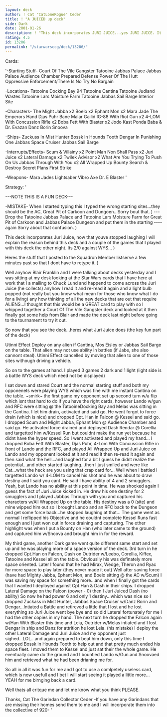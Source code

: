 ```yaml
---
layout: deck
author: ! Cat "CatLoneRogue" Ceder
title: ! "A JUICED up deck"
side: Dark
date: 2001-01-26
description: ! "This deck incorporates JURI JUICE...yes JURI JUICE. It’s A FUN DECK so don’t give me 1 star for a FUN deck please."
rating: 4.5
id: 13206
permalink: "/starwarsccg/deck/13206/"
---
```

Cards: 

'-Starting Stuff-
Court Of The Vile Gangster
Tatooine Jabbas Palace
Jabbas Palace Audience Chamber
Prepared Defense
Power Of The Hutt
Oppressive Enforcement/There Is No Try
No Bargain

-Locations-
Tatooine Docking Bay 94
Tatooine Cantina
Tatooine Judland Wastes
Tatooine Lars Moisture Farm
Tatooine
Jabbas Sail Barge Interior Site

-Characters-
The Might Jabba x2
Boelo x2
Ephant Mon x2
Mara Jade The Emperors Hand
Djas Puhr
Bane Malar
Gailid
IG-88 With Riot Gun x2
4-LOM With Concussion Rifle x2
Boba Fett With Blaster x2
Jodo Kast
Ponda Baba & Dr. Evazan
Danz Borin
Snoova

-Ships-
Zuckuss In Mist Hunter
Bossk In Hounds Tooth
Dengar In Punishing One
Jabbas Space Cruiser
Jabbas Sail Barge

-Interrupts/Effects-
Scum & Villainy x2
Point Man
Non Shall Pass x2
Juri Juice x2
Lateral Damage x2
Twilek Advisor x2
What Are You Trying To Push On Us
Jabbas Through With You x2
All Wrapped Up
Bounty
Search & Destroy
Secret Plans
First Strike

-Weapons-
Mara Jades Lightsaber
Vibro Axe
Dr. E Blaster
'

Strategy: '

---NOTE THIS IS A FUN DECK---

-MISTAKE-
When I started typing this I typed the wrong starting sites...they should be the AC, Great Pit of Carkoon and Dungoen...Sorry bout that. )
--- Drop the Tatooine Jabbas Palace and Tatooine Lars Moisture Farm for Great Pit of Carkoon and Jabbas Palace Dungeon and put them in the starting ---- again Sorry about that confusion. )

This deck incorporates Juri Juice, now that youve stopped laughing I will explain the reason behind this deck and a couple of the games that I played with this deck the other night. Its 2/0 against WYS... )

Heres the stuff that I posted to the Squadron Member listserve a few minutes past so that I dont have to retype it. )

Well anyhow Blair Franklin and I were talking about decks yesterday and I was sitting at my desk looking at the Star Wars cards that I have here at  work that I a mailing to Chuck Lund and happend to come across the Juri Juice (he collects) anyhow I read it and re-read it again and a light bulb popped (not really but you know what mean for those who know what I do for a living) any how thinking of all the new decks that are out that require ALIENS...I thought that this would be a GREAT card to play with so I whipped together a Court Of The Vile Gangster deck and looked at it then finally got some help from Blair and made the deck last night before going to the tournament to try it out.

So now that you see the deck...heres what Juri Juice does (the key fun part of the deck)

Utinni Effect
Deploy on any alien if Cantina, Mos Eisley or Jabbas Sail Barge on the table. That alien may not use ability in battles (if Jabe, she also cannont steal). Utinni Effect cancelled by moving that alien to one of those sites withough driving a vehicle.

So on to the games at hand. I played 3 games 2 dark and 1 light (light side is a battle WYS deck which need not be displayed)

I sat down and stared Court and the normal starting stuff and both my opponenets were playing WYS which was fine with me instant Cantina on the table. ~smirk~ the first game my opponent set up second turn w/a flip which isnt that hard to do if you have the right cards, however Lando w/gun and RFC were sitting @ the TatooineDocking Bay and Melas was sitting in the Cantina. I let him drain, activated and said go. He went forgot to force drain (which is nice) and dropped Cpt. Han in Falcon @ Kessel and said go. I dropped Scum and Might Jabba, Ephant Mon @ Audience Chamber and said go. He activated force drained and deployed Dash Rendar @ Corellia and targetted him w/Kessel Run but couldnt make the run yet because he didnt have the hyper speed. So I went activated and played my hand... I dropped Boba Fett With Blaster, Djas Puhr, 4-Lom With Concussion Rifle in front of Lando and the RFC, and played All Wrapped Up and Juri Juice on Lando and my opponent looked at it and read it then re-read it again and then said what the hell...and laughed for a bit I guess he didnt realize the potential...and other started laughing...then I just smiled and were like Cat...what the heck are you using that crap card for... Well when I battled I targetted Lando w/ 4-LOM to cancel his shot and he was about to draw destiny and I said you cant. He said I have ability of 4 and 2 smugglers. Yeah, but Lando has no ability at this point in time. He was shocked again I guess the fact of Juri Juice kicked in. He drew his one destiny for 2 smugglers and I played Jabbas Through with you and captured his characters w/All Wrapped Up on the table. His destiny was a 0 (site) and mine wipped him out so I brought Lando and an RFC back to the Dungeon and get some force back...he stopped laughing at that... The game went as normal I reflipped his Objective and he couldnt complete Kessel Runs fast enough and I just won out in force draining and capturing. The other highlight was when I put a Bounty on Han (who later came to the ground) and captured him w/Snoova and brought him in for the reward.

My third game, another Dark game went quite different same start and set up and he was playing more of a space version of the deck. 3rd turn in he dropped Cpt.Han on Falcon, Dash on Outrider w/Leebo, Corellia, Kiffex, Tatooine and Kessel all on the table. Obviouslly his was definately more space oriented. Later I found that he had Mirax, Wedge, Theron and Ryac for more space to play later (they never made it out) Well after saving force (have had Mighty Jabba, Ephant Mon, and Boelo sitting @ the AC w/Scum) I was saving my space for something more...and when I finally got the cards that I wanted I deployed against Cpt.Han & Dash in their ships. I dropped Lateral Damage on the Falcon (power - 0) then I Juri Juiced Dash (no ability) So now he had power 6 and only 1 destiny...which was nice so I dropped Zuckass in Mist Hunter, Jabbas Space Cruiser w/Danz Borin and Dengar...Intiated a Battle and retireved a little that I lost and he lost everything so Juri Juice went bye bye and so did Lateral fortunately for me I had the other copies in my hand. The next turn he dropped the Falcon again w/Han With Blaster this time and Leia, Outrider w/Melas intiated and I lost Dengar in ship and Danz for attrition he lost Leia. (his mistake) I deploy the other Lateral Damage and Juri Juice and my opponent just sighed...LOL...and again prepared to beat him down, only this time I dropped Bossk in Hounds Tooth to help out and that pretty much ended his space fleet. I moved them to Kessel and just sat their the whole game. He eventually came do the ground and I bountied Lando w/Gun and Snoovaed him and retrieved what he had been drianing me for.

So all in all it was fun for me and I got to use a comlpetely useless card, which is now usefull and I bet I will start seeing it played a little more... YEAH for me birnging back a card.

Well thats all critque me and let me know what you think PLEASE.

Thanks,
Cat The Garindan Collector Ceder
-If you have any Garindans that are missing their homes send them to me and I will incorporate them into the collective of 920-
'
